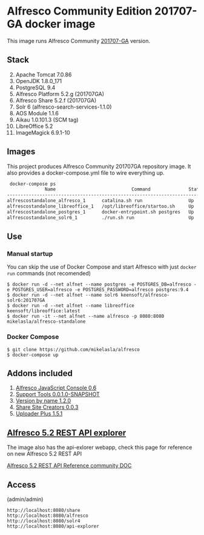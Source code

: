 # Alfresco Community Edition 201707-GA docker image

This image runs Alfresco Community [201707-GA](https://community.alfresco.com/docs/DOC-7034-alfresco-community-edition-201704-ga-release) version. 

## Stack

2. Apache Tomcat 7.0.86
3. OpenJDK 1.8.0_171
4. PostgreSQL 9.4
5. Alfresco Platform 5.2.g (201707GA)
6. Alfresco Share 5.2.f (201707GA)
7. Solr 6 (alfresco-search-services-1.1.0)
8. AOS Module 1.1.6
9. Aikau 1.0.101.3 (SCM tag)
10. LibreOffice 5.2 
11. ImageMagick 6.9.1-10

## Images

This project produces Alfresco Community 201707GA repository image. It also provides a docker-compose.yml file to wire everything up.

```bash
 docker-compose ps
              Name                            Command              State           Ports         
-------------------------------------------------------------------------------------------------
alfrescostandalone_alfresco_1      catalina.sh run                 Up      0.0.0.0:8080->8080/tcp
alfrescostandalone_libreoffice_1   /opt/libreoffice/startoo.sh     Up      8100/tcp              
alfrescostandalone_postgres_1      docker-entrypoint.sh postgres   Up      5432/tcp              
alfrescostandalone_solr6_1         ./run.sh run                    Up      8983/tcp 
```

## Use

### Manual startup

You can skip the use of Docker Compose and start Alfresco with just `docker run` commands (not recomended)

~~~~~
$ docker run -d --net alfnet --name postgres -e POSTGRES_DB=alfresco -e POSTGRES_USER=alfresco -e POSTGRES_PASSWORD=alfresco postgres:9.4
$ docker run -d --net alfnet --name solr6 keensoft/alfresco-solr6:201707GA
$ docker run -d --net alfnet --name libreoffice keensoft/libreoffice:latest
$ docker run -it --net alfnet --name alfresco -p 8080:8080 mikelasla/alfresco-standalone
~~~~~

### Docker Compose

~~~~~
$ git clone https://github.com/mikelasla/alfresco
$ docker-compose up
~~~~~

## Addons included

1. [Alfresco JavaScript Console 0.6](https://github.com/share-extras/js-console)
2. [Support Tools 0.0.1.0-SNAPSHOT](https://github.com/OrderOfTheBee/ootbee-support-tools)
3. [Version by name 1.2.0](https://github.com/keensoft/alfresco-version-by-name)
4. [Share Site Creators 0.0.3](https://github.com/jpotts/share-site-creators)
5. [Uploader Plus 1.5.1](https://github.com/softwareloop/uploader-plus)

## [Alfresco 5.2 REST API explorer](https://github.com/Alfresco/rest-api-explorer)

The image also has the api-exlorer webapp, check this page for reference on new Alfresco 5.2 REST API

[Alfresco 5.2 REST API Reference community DOC](https://community.alfresco.com/docs/DOC-6532-alfresco-52-rest-apis)

## Access

(admin/admin)

~~~~~
http://localhost:8080/share
http://localhost:8080/alfresco
http://localhost:8080/solr4
http://localhost:8080/api-explorer
~~~~~
